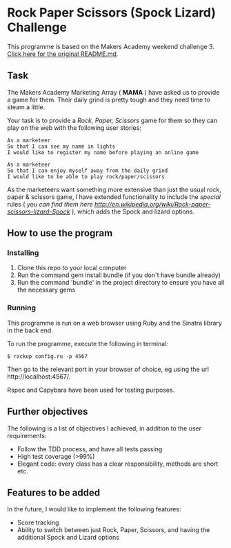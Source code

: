 # Rock Paper Scissors (Spock Lizard) Challenge

This programme is based on the Makers Academy weekend challenge 3. [Click here for the original README.md](ORIGINAL_README.md).

Task
----

The Makers Academy Marketing Array ( **MAMA** ) have asked us to provide a game for them. Their daily grind is pretty tough and they need time to steam a little.

Your task is to provide a _Rock, Paper, Scissors_ game for them so they can play on the web with the following user stories:

```
As a marketeer
So that I can see my name in lights
I would like to register my name before playing an online game
```
```
As a marketeer
So that I can enjoy myself away from the daily grind
I would like to be able to play rock/paper/scissors
```

As the marketeers want something more extensive than just the usual rock, paper & scissors game, I have extended functionality to include the _special_ rules ( _you can find them here http://en.wikipedia.org/wiki/Rock-paper-scissors-lizard-Spock_ ), which adds the Spock and lizard options.


How to use the program
-----

### Installing ###

1. Clone this repo to your local computer
2. Run the command gem install bundle (if you don't have bundle already)
3. Run the command 'bundle' in the project directory to ensure you have all the necessary gems

### Running ###

This programme is run on a web browser using Ruby and the Sinatra library in the back end.

To run the programme, execute the following in terminal:

```
$ rackup config.ru -p 4567
```
Then go to the relevant port in your browser of choice, eg using the url http://localhost:4567/.

Rspec and Capybara have been used for testing purposes.

## Further objectives ##

The following is a list of objectives I achieved, in addition to the user requirements:

  * Follow the TDD process, and have all tests passing
  * High test coverage (>99%)
  * Elegant code: every class has a clear responsibility, methods are short etc.

## Features to be added ##

In the future, I would like to implement the following features:
- Score tracking
- Ability to switch between just Rock, Paper, Scissors, and having the additional Spock and Lizard options